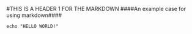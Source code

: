 #THIS IS A HEADER 1 FOR THE MARKDOWN
####An example case for using markdown####
~~~~
echo "HELLO WORLD!"
~~~~
